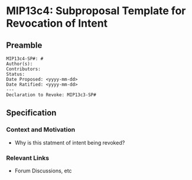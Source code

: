 # MIP13c4: Subproposal Template for Revocation of Intent

## Preamble
```
MIP13c4-SP#: #
Author(s):
Contributors:
Status: 
Date Proposed: <yyyy-mm-dd>
Date Ratified: <yyyy-mm-dd>
---
Declaration to Revoke: MIP13c3-SP#
```
## Specification

### Context and Motivation

- Why is this statment of intent being revoked?

### Relevant Links
    
- Forum Discussions, etc

